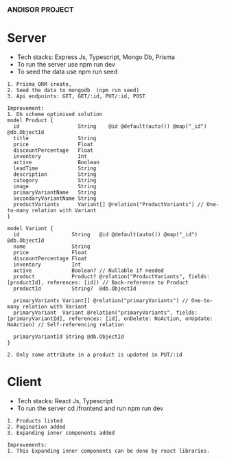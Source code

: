 ### ANDISOR PROJECT


# Server

- Tech stacks: Express Js, Typescript, Mongo Db, Prisma
- To run the server use npm run dev
- To seed the data use npm run seed

```
1. Prisma ORM create,
2. Seed the data to mongodb  (npm run seed)
3. Api endpoints: GET, GET/:id, PUT/:id, POST
```

```
Improvement: 
1. Db scheme optimised solution
model Product {
  id                   String    @id @default(auto()) @map("_id") @db.ObjectId
  title                String
  price                Float
  discountPercentage   Float
  inventory            Int
  active               Boolean
  leadTime             String
  description          String
  category             String
  image                String
  primaryVariantName   String
  secondaryVariantName String
  productVariants      Variant[] @relation("ProductVariants") // One-to-many relation with Variant
}

model Variant {
  id                 String   @id @default(auto()) @map("_id") @db.ObjectId
  name               String
  price              Float
  discountPercentage Float
  inventory          Int
  active             Boolean? // Nullable if needed
  product            Product? @relation("ProductVariants", fields: [productId], references: [id]) // Back-reference to Product
  productId          String?  @db.ObjectId

  primaryVariants Variant[] @relation("primaryVariants") // One-to-many relation with Variant
  primaryVariant  Variant @relation("primaryVariants", fields: [primaryVariantId], references: [id], onDelete: NoAction, onUpdate: NoAction) // Self-referencing relation

  primaryVariantId String @db.ObjectId
}

2. Only some attribute in a product is updated in PUT/:id
```


# Client

- Tech stacks: React Js, Typescript
- To run the server cd /frontend and run npm run dev

```
1. Products listed
2. Pagination added
3. Expanding inner components added
```

```
Improvements: 
1. This Expanding inner components can be done by react libraries.
```